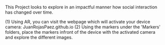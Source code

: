 This Project looks to explore in an impactful manner how social interaction has changed over time.

(1) Using AR, you can visit the webpage which will activate your device camera: JuanRojasPaez.github.io
(2) Using the markers under the 'Markers' folders, place the markers infront of the device with the activated camera and explore the different images.
